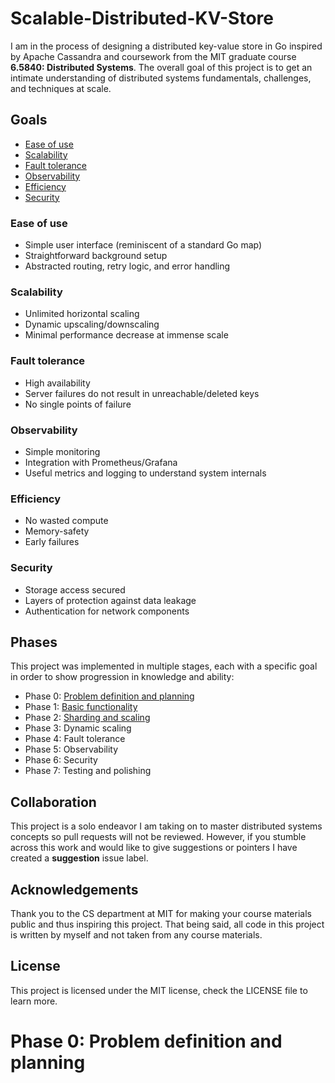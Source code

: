 # Scalable-Distributed-KV-Store
I am in the process of designing a distributed key-value store in Go inspired by Apache Cassandra and coursework from the MIT graduate course **6.5840: Distributed Systems**.
The overall goal of this project is to get an intimate understanding of distributed systems fundamentals, challenges, and techniques at scale.

## Goals
- [Ease of use](#ease-of-use)
- [Scalability](#scalability)
- [Fault tolerance](#fault-tolerance)
- [Observability](#observability)
- [Efficiency](#efficiency)
- [Security](#security)

### Ease of use
- Simple user interface (reminiscent of a standard Go map)
- Straightforward background setup
- Abstracted routing, retry logic, and error handling

### Scalability
- Unlimited horizontal scaling
- Dynamic upscaling/downscaling
- Minimal performance decrease at immense scale

### Fault tolerance
- High availability
- Server failures do not result in unreachable/deleted keys
- No single points of failure

### Observability
- Simple monitoring
- Integration with Prometheus/Grafana
- Useful metrics and logging to understand system internals

### Efficiency
- No wasted compute
- Memory-safety
- Early failures

### Security
- Storage access secured
- Layers of protection against data leakage
- Authentication for network components

## Phases
This project was implemented in multiple stages, each with a specific goal in order to show progression in knowledge and ability:
- Phase 0: [Problem definition and planning](#phase-0-problem-definition-and-planning)
- Phase 1: [Basic functionality](https://github.com/fostercm/Scalable-Distributed-KV-Store/tree/Phase-1-Basic-Functionality)
- Phase 2: [Sharding and scaling](https://github.com/fostercm/Scalable-Distributed-KV-Store/tree/Phase-2-Sharding/Scaling)
- Phase 3: Dynamic scaling
- Phase 4: Fault tolerance
- Phase 5: Observability
- Phase 6: Security
- Phase 7: Testing and polishing

## Collaboration
This project is a solo endeavor I am taking on to master distributed systems concepts so pull requests will not be reviewed.
However, if you stumble across this work and would like to give suggestions or pointers I have created a **suggestion** issue label.

## Acknowledgements
Thank you to the CS department at MIT for making your course materials public and thus inspiring this project.
That being said, all code in this project is written by myself and not taken from any course materials.

## License
This project is licensed under the MIT license, check the LICENSE file to learn more.

# Phase 0: Problem definition and planning
